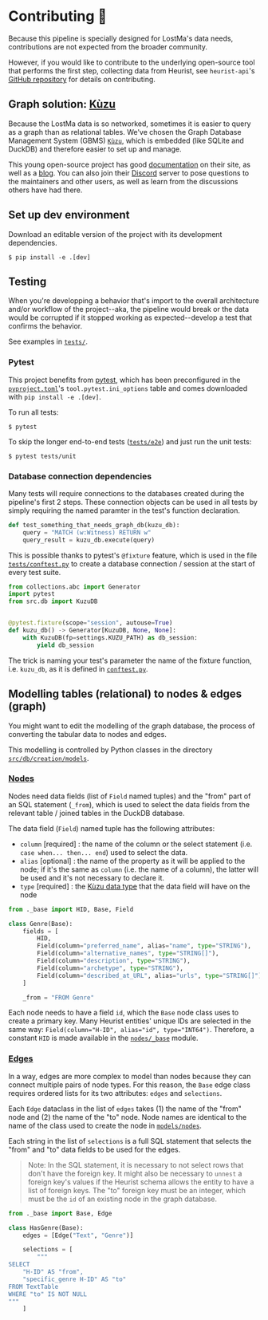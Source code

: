 # Contributing 🤖

Because this pipeline is specially designed for LostMa's data needs, contributions are not expected from the broader community.

However, if you would like to contribute to the underlying open-source tool that performs the first step, collecting data from Heurist, see `heurist-api`'s [GitHub repository](https://github.com/LostMa-ERC/heurist-api) for details on contributing.

## Graph solution: [Kùzu](https://kuzudb.com/)

Because the LostMa data is so networked, sometimes it is easier to query as a graph than as relational tables. We've chosen the Graph Database Management System (GBMS) [`Kùzu`](https://kuzudb.com/), which is embedded (like SQLite and DuckDB) and therefore easier to set up and manage.

This young open-source project has good [documentation](https://docs.kuzudb.com/) on their site, as well as a [blog](https://blog.kuzudb.com/). You can also join their [Discord](https://discord.gg/jw7xN2ZhJB) server to pose questions to the maintainers and other users, as well as learn from the discussions others have had there.

## Set up dev environment

Download an editable version of the project with its development dependencies.

```shell
$ pip install -e .[dev]
```

## Testing

When you're developping a behavior that's import to the overall architecture and/or workflow of the project--aka, the pipeline would break or the data would be corrupted if it stopped working as expected--develop a test that confirms the behavior.

See examples in [`tests/`](./tests/).

### Pytest

This project benefits from [pytest](https://docs.pytest.org/en/stable/), which has been preconfigured in the [`pyproject.toml`](pyproject.toml)'s `tool.pytest.ini_options` table and comes downloaded with `pip install -e .[dev]`.

To run all tests:

```
$ pytest
```

To skip the longer end-to-end tests ([`tests/e2e`](./tests/e2e/)) and just run the unit tests:

```
$ pytest tests/unit
```

### Database connection dependencies

Many tests will require connections to the databases created during the pipeline's first 2 steps. These connection objects can be used in all tests by simply requiring the named paramter in the test's function declaration.

```python
def test_something_that_needs_graph_db(kuzu_db):
    query = "MATCH (w:Witness) RETURN w"
    query_result = kuzu_db.execute(query)
```

This is possible thanks to pytest's `@fixture` feature, which is used in the file [`tests/conftest.py`](./tests/conftest.py) to create a database connection / session at the start of every test suite.

```python
from collections.abc import Generator
import pytest
from src.db import KuzuDB


@pytest.fixture(scope="session", autouse=True)
def kuzu_db() -> Generator[KuzuDB, None, None]:
    with KuzuDB(fp=settings.KUZU_PATH) as db_session:
        yield db_session
```

The trick is naming your test's parameter the name of the fixture function, i.e. `kuzu_db`, as it is defined in [`conftest.py`](./tests/conftest.py).

## Modelling tables (relational) to nodes & edges (graph)

You might want to edit the modelling of the graph database, the process of converting the tabular data to nodes and edges.

This modelling is controlled by Python classes in the directory [`src/db/creation/models`](./src/db/creation/models/).

### [Nodes](./src/db/creation/models/nodes/)

Nodes need data fields (list of `Field` named tuples) and the "from" part of an SQL statement (`_from`), which is used to select the data fields from the relevant table / joined tables in the DuckDB database.

The data field (`Field`) named tuple has the following attributes:

- `column` [required] : the name of the column or the select statement (i.e. `case when... then... end`) used to select the data.
- `alias` [optional] : the name of the property as it will be applied to the node; if it's the same as `column` (i.e. the name of a column), the latter will be used and it's not necessary to declare it.
- `type` [required] : the [Kùzu data type](https://docs.kuzudb.com/cypher/data-types/) that the data field will have on the node

```python
from ._base import HID, Base, Field

class Genre(Base):
    fields = [
        HID,
        Field(column="preferred_name", alias="name", type="STRING"),
        Field(column="alternative_names", type="STRING[]"),
        Field(column="description", type="STRING"),
        Field(column="archetype", type="STRING"),
        Field(column="described_at_URL", alias="urls", type="STRING[]"),
    ]

    _from = "FROM Genre"

```

Each node needs to have a field `id`, which the `Base` node class uses to create a primary key. Many Heurist entities' unique IDs are selected in the same way: `Field(column="H-ID", alias="id", type="INT64")`. Therefore, a constant `HID` is made available in the [`nodes/_base`](./src/db/creation/models/nodes/_base.py) module.


### [Edges](./src/db/creation/models/edges/)

In a way, edges are more complex to model than nodes because they can connect multiple pairs of node types. For this reason, the `Base` edge class requires ordered lists for its two attributes: `edges` and `selections`.

Each `Edge` dataclass in the list of `edges` takes (1) the name of the "from" node and (2) the name of the "to" node. Node names are identical to the name of the class used to create the node in [`models/nodes`](./src/db/creation/models/nodes/).

Each string in the list of `selections` is a full SQL statement that selects the "from" and "to" data fields to be used for the edges.

> Note: In the SQL statement, it is necessary to not select rows that don't have the foreign key. It might also be necessary to `unnest` a foreign key's values if the Heurist schema allows the entity to have a list of foreign keys. The "to" foreign key must be an integer, which must be the `id` of an existing node in the graph database.

```python
from ._base import Base, Edge

class HasGenre(Base):
    edges = [Edge("Text", "Genre")]

    selections = [
        """
SELECT
    "H-ID" AS "from",
    "specific_genre H-ID" AS "to"
FROM TextTable
WHERE "to" IS NOT NULL
"""
    ]

```
